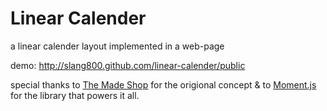 Linear Calender
=================
a linear calender layout implemented in a web-page

demo: http://slang800.github.com/linear-calender/public

special thanks to [The Made Shop](http://themadeshop.goodsie.com/2013-linear-calendar) for the origional concept & to [Moment.js](http://momentjs.com/) for the library that powers it all.